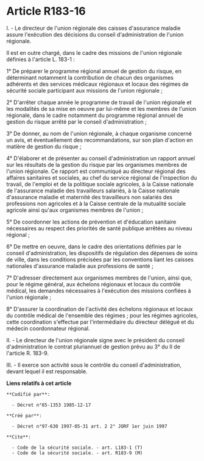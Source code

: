 # Article R183-16

I. - Le directeur de l'union régionale des caisses d'assurance maladie assure l'exécution des décisions du conseil
d'administration de l'union régionale.

Il est en outre chargé, dans le cadre des missions de l'union régionale définies à l'article L. 183-1 :

1° De préparer le programme régional annuel de gestion du risque, en déterminant notamment la contribution de chacun des
organismes adhérents et des services médicaux régionaux et locaux des régimes de sécurité sociale participant aux missions de
l'union régionale ;

2° D'arrêter chaque année le programme de travail de l'union régionale et les modalités de sa mise en oeuvre par lui-même et
les membres de l'union régionale, dans le cadre notamment du programme régional annuel de gestion du risque arrêté par le
conseil d'administration ;

3° De donner, au nom de l'union régionale, à chaque organisme concerné un avis, et éventuellement des recommandations, sur
son plan d'action en matière de gestion du risque ;

4° D'élaborer et de présenter au conseil d'administration un rapport annuel sur les résultats de la gestion du risque par les
organismes membres de l'union régionale. Ce rapport est communiqué au directeur régional des affaires sanitaires et sociales,
au chef du service régional de l'inspection du travail, de l'emploi et de la politique sociale agricoles, à la Caisse
nationale de l'assurance maladie des travailleurs salariés, à la Caisse nationale d'assurance maladie et maternité des
travailleurs non salariés des professions non agricoles et à la Caisse centrale de la mutualité sociale agricole ainsi qu'aux
organismes membres de l'union ;

5° De coordonner les actions de prévention et d'éducation sanitaire nécessaires au respect des priorités de santé publique
arrêtées au niveau régional ;

6° De mettre en oeuvre, dans le cadre des orientations définies par le conseil d'administration, les dispositifs de
régulation des dépenses de soins de ville, dans les conditions précisées par les conventions liant les caisses nationales
d'assurance maladie aux professions de santé ;

7° D'adresser directement aux organismes membres de l'union, ainsi que, pour le régime général, aux échelons régionaux et
locaux du contrôle médical, les demandes nécessaires à l'exécution des missions confiées à l'union régionale ;

8° D'assurer la coordination de l'activité des échelons régionaux et locaux du contrôle médical de l'ensemble des régimes ;
pour les régimes agricoles, cette coordination s'effectue par l'intermédiaire du directeur délégué et du médecin
coordonnateur régional.

II. - Le directeur de l'union régionale signe avec le président du conseil d'administration le contrat pluriannuel de gestion
prévu au 3° du II de l'article R. 183-9.

III. - Il exerce son activité sous le contrôle du conseil d'administration, devant lequel il est responsable.

**Liens relatifs à cet article**

	**Codifié par**:

	  - Décret n°85-1353 1985-12-17

	**Créé par**:

	  - Décret n°97-630 1997-05-31 art. 2 2° JORF 1er juin 1997

	**Cite**:

	  - Code de la sécurité sociale. - art. L183-1 (T)
	  - Code de la sécurité sociale. - art. R183-9 (M)
